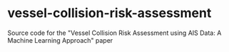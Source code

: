 # vessel-collision-risk-assessment
Source code for the "Vessel Collision Risk Assessment using AIS Data: A Machine Learning Approach" paper
